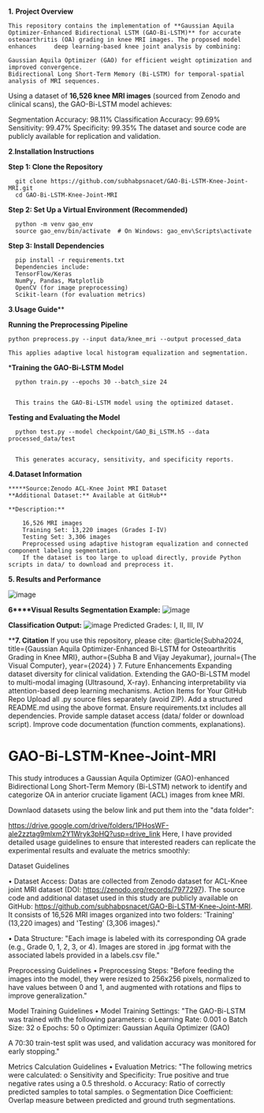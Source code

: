 **1.** **Project Overview**

    This repository contains the implementation of **Gaussian Aquila Optimizer-Enhanced Bidirectional LSTM (GAO-Bi-LSTM)** for accurate osteoarthritis (OA) grading in knee MRI images. The proposed model enhances     deep learning-based knee joint analysis by combining:

    Gaussian Aquila Optimizer (GAO) for efficient weight optimization and improved convergence.
    Bidirectional Long Short-Term Memory (Bi-LSTM) for temporal-spatial analysis of MRI sequences.
    
Using a dataset of **16,526 knee MRI images** (sourced from Zenodo and clinical scans), the GAO-Bi-LSTM model achieves:

  Segmentation Accuracy: 98.11%
  Classification Accuracy: 99.69%
  Sensitivity: 99.47%
  Specificity: 99.35%
The dataset and source code are publicly available for replication and validation.

**2**.**Installation Instructions**

   **Step 1: Clone the Repository**
  
      git clone https://github.com/subhabpsnacet/GAO-Bi-LSTM-Knee-Joint-MRI.git
      cd GAO-Bi-LSTM-Knee-Joint-MRI
  
  **Step 2: Set Up a Virtual Environment (Recommended)**
  
      python -m venv gao_env
      source gao_env/bin/activate  # On Windows: gao_env\Scripts\activate
  
  **Step 3: Install Dependencies**
  
      pip install -r requirements.txt
      Dependencies include:
      TensorFlow/Keras
      NumPy, Pandas, Matplotlib
      OpenCV (for image preprocessing)
      Scikit-learn (for evaluation metrics)

**3**.**Usage Guide****

  **Running the Preprocessing Pipeline**
  
    python preprocess.py --input data/knee_mri --output processed_data
    
    This applies adaptive local histogram equalization and segmentation.
    
***Training the GAO-Bi-LSTM Model**

      python train.py --epochs 30 --batch_size 24
      
  
      This trains the GAO-Bi-LSTM model using the optimized dataset.
  
**Testing and Evaluating the Model**

      python test.py --model checkpoint/GAO_Bi_LSTM.h5 --data processed_data/test
      
  
      This generates accuracy, sensitivity, and specificity reports.

**4.**Dataset Information****

    *****Source:Zenodo ACL-Knee Joint MRI Dataset
    **Additional Dataset:** Available at GitHub**

    **Description:**

        16,526 MRI images
        Training Set: 13,220 images (Grades I-IV)
        Testing Set: 3,306 images
        Preprocessed using adaptive histogram equalization and connected component labeling segmentation.
        If the dataset is too large to upload directly, provide Python scripts in data/ to download and preprocess it.

**5. Results and Performance**
   
![image](https://github.com/user-attachments/assets/1d1194d1-d068-45a9-9fce-a6e3cfff1381)

**6****Visual Results
Segmentation Example:**
![image](https://github.com/user-attachments/assets/94b9b463-95d8-428f-af76-8db4a75cff29)

**Classification Output:**
![image](https://github.com/user-attachments/assets/e25e7884-8865-44d5-bd0e-b989854fc082)
Predicted Grades: I, II, III, IV

****7. Citation**
If you use this repository, please cite:
@article{Subha2024,
  title={Gaussian Aquila Optimizer-Enhanced Bi-LSTM for Osteoarthritis Grading in Knee MRI},
  author={Subha B and Vijay Jeyakumar},
  journal={The Visual Computer},
  year={2024}
}
7. Future Enhancements
Expanding dataset diversity for clinical validation.
Extending the GAO-Bi-LSTM model to multi-modal imaging (Ultrasound, X-ray).
Enhancing interpretability via attention-based deep learning mechanisms.
Action Items for Your GitHub Repo
Upload all .py source files separately (avoid ZIP).
Add a structured README.md using the above format.
Ensure requirements.txt includes all dependencies.
Provide sample dataset access (data/ folder or download script).
Improve code documentation (function comments, explanations).

# GAO-Bi-LSTM-Knee-Joint-MRI
This study introduces a Gaussian Aquila Optimizer (GAO)-enhanced Bidirectional Long Short-Term Memory (Bi-LSTM) network to identify and categorize OA in anterior cruciate ligament (ACL) images from knee MRI.  

Downlaod datasets using the below link and put them into the "data folder":

https://drive.google.com/drive/folders/1PHosWF-ale2zztag9mlxm2Y1Wryk3pHQ?usp=drive_link
Here, I have provided detailed usage guidelines to ensure that interested readers can replicate the experimental results and evaluate the metrics smoothly:

Dataset Guidelines

•	Dataset Access:
Datas are collected from  Zenodo dataset for ACL-Knee joint MRI dataset (DOI: https://zenodo.org/records/7977297). The source code and additional dataset used in this study are publicly available on GitHub: https://github.com/subhabpsnacet/GAO-Bi-LSTM-Knee-Joint-MRI. It consists of 16,526 MRI images organized into two folders: 'Training' (13,220 images) and 'Testing' (3,306 images)."

•	Data Structure:
"Each image is labeled with its corresponding OA grade (e.g., Grade 0, 1, 2, 3, or 4). Images are stored in .jpg format with the associated labels provided in a labels.csv file."

Preprocessing Guidelines
•	Preprocessing Steps:
"Before feeding the images into the model, they were resized to 256x256 pixels, normalized to have values between 0 and 1, and augmented with rotations and flips to improve generalization."

Model Training Guidelines
•	Model Training Settings:
"The GAO-Bi-LSTM was trained with the following parameters:
o	Learning Rate: 0.001
o	Batch Size: 32
o	Epochs: 50
o	Optimizer: Gaussian Aquila Optimizer (GAO)

A 70:30 train-test split was used, and validation accuracy was monitored for early stopping."

Metrics Calculation Guidelines
•	Evaluation Metrics:
"The following metrics were calculated:
o	Sensitivity and Specificity: True positive and true negative rates using a 0.5 threshold.
o	Accuracy: Ratio of correctly predicted samples to total samples.
o	Segmentation Dice Coefficient: Overlap measure between predicted and ground truth segmentations.

